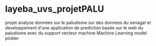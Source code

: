 # layeba_uvs_projetPALU
projet analyse données sur le paludisme sur des donnees du senagal et developpement d'une application de prediction  basée sur le web du paludisme avec du support vecteur machine Machine Learning model pickler
